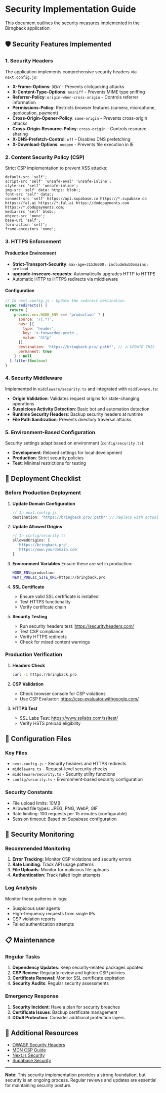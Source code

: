 # Security Implementation Guide

This document outlines the security measures implemented in the Birngback application.

## 🛡️ Security Features Implemented

### 1. Security Headers

The application implements comprehensive security headers via `next.config.js`:

- **X-Frame-Options**: `DENY` - Prevents clickjacking attacks
- **X-Content-Type-Options**: `nosniff` - Prevents MIME type sniffing
- **Referrer-Policy**: `origin-when-cross-origin` - Controls referrer information
- **Permissions-Policy**: Restricts browser features (camera, microphone, geolocation, payment)
- **Cross-Origin-Opener-Policy**: `same-origin` - Prevents cross-origin attacks
- **Cross-Origin-Resource-Policy**: `cross-origin` - Controls resource sharing
- **X-DNS-Prefetch-Control**: `off` - Disables DNS prefetching
- **X-Download-Options**: `noopen` - Prevents file execution in IE

### 2. Content Security Policy (CSP)

Strict CSP implementation to prevent XSS attacks:

```
default-src 'self';
script-src 'self' 'unsafe-eval' 'unsafe-inline';
style-src 'self' 'unsafe-inline';
img-src 'self' data: https: blob:;
font-src 'self' data:;
connect-src 'self' https://api.supabase.co https://*.supabase.co https://fal.ai https://*.fal.ai https://dodopayments.com https://*.dodopayments.com;
media-src 'self' blob:;
object-src 'none';
base-uri 'self';
form-action 'self';
frame-ancestors 'none';
```

### 3. HTTPS Enforcement

#### Production Environment
- **Strict-Transport-Security**: `max-age=31536000; includeSubDomains; preload`
- **upgrade-insecure-requests**: Automatically upgrades HTTP to HTTPS
- Automatic HTTP to HTTPS redirects via middleware

#### Configuration
```javascript
// In next.config.js - Update the redirect destination
async redirects() {
  return [
    process.env.NODE_ENV === 'production' ? {
      source: '/(.*)',
      has: [{
        type: 'header',
        key: 'x-forwarded-proto',
        value: 'http'
      }],
      destination: 'https://bringback.pro/:path*', // ⚠️ UPDATE THIS
      permanent: true
    } : null
  ].filter(Boolean)
}
```

### 4. Security Middleware

Implemented in `middleware/security.ts` and integrated with `middleware.ts`:

- **Origin Validation**: Validates request origins for state-changing operations
- **Suspicious Activity Detection**: Basic bot and automation detection
- **Runtime Security Headers**: Backup security headers at runtime
- **File Path Sanitization**: Prevents directory traversal attacks

### 5. Environment-Based Configuration

Security settings adapt based on environment (`config/security.ts`):

- **Development**: Relaxed settings for local development
- **Production**: Strict security policies
- **Test**: Minimal restrictions for testing

## 🚀 Deployment Checklist

### Before Production Deployment

1. **Update Domain Configuration**
   ```javascript
   // In next.config.js
   destination: 'https://bringback.pro/:path*' // Replace with actual domain
   ```

2. **Update Allowed Origins**
   ```typescript
   // In config/security.ts
   allowedOrigins: [
     'https://bringback.pro',
     'https://www.yourdomain.com'
   ]
   ```

3. **Environment Variables**
   Ensure these are set in production:
   ```bash
   NODE_ENV=production
   NEXT_PUBLIC_SITE_URL=https://bringback.pro
   ```

4. **SSL Certificate**
   - Ensure valid SSL certificate is installed
   - Test HTTPS functionality
   - Verify certificate chain

5. **Security Testing**
   - Run security headers test: https://securityheaders.com/
   - Test CSP compliance
   - Verify HTTPS redirects
   - Check for mixed content warnings

### Production Verification

1. **Headers Check**
   ```bash
   curl -I https://bringback.pro
   ```

2. **CSP Validation**
   - Check browser console for CSP violations
   - Use CSP Evaluator: https://csp-evaluator.withgoogle.com/

3. **HTTPS Test**
   - SSL Labs Test: https://www.ssllabs.com/ssltest/
   - Verify HSTS preload eligibility

## 🔧 Configuration Files

### Key Files
- `next.config.js` - Security headers and HTTPS redirects
- `middleware.ts` - Request-level security checks
- `middleware/security.ts` - Security utility functions
- `config/security.ts` - Environment-based security configuration

### Security Constants
- File upload limits: 10MB
- Allowed file types: JPEG, PNG, WebP, GIF
- Rate limiting: 100 requests per 15 minutes (configurable)
- Session timeout: Based on Supabase configuration

## 🚨 Security Monitoring

### Recommended Monitoring
1. **Error Tracking**: Monitor CSP violations and security errors
2. **Rate Limiting**: Track API usage patterns
3. **File Uploads**: Monitor for malicious file uploads
4. **Authentication**: Track failed login attempts

### Log Analysis
Monitor these patterns in logs:
- Suspicious user agents
- High-frequency requests from single IPs
- CSP violation reports
- Failed authentication attempts

## 📋 Maintenance

### Regular Tasks
1. **Dependency Updates**: Keep security-related packages updated
2. **CSP Review**: Regularly review and tighten CSP policies
3. **Certificate Renewal**: Monitor SSL certificate expiration
4. **Security Audits**: Regular security assessments

### Emergency Response
1. **Security Incident**: Have a plan for security breaches
2. **Certificate Issues**: Backup certificate management
3. **DDoS Protection**: Consider additional protection layers

## 🔗 Additional Resources

- [OWASP Security Headers](https://owasp.org/www-project-secure-headers/)
- [MDN CSP Guide](https://developer.mozilla.org/en-US/docs/Web/HTTP/CSP)
- [Next.js Security](https://nextjs.org/docs/advanced-features/security-headers)
- [Supabase Security](https://supabase.com/docs/guides/auth/auth-helpers/nextjs)

---

**Note**: This security implementation provides a strong foundation, but security is an ongoing process. Regular reviews and updates are essential for maintaining security posture.